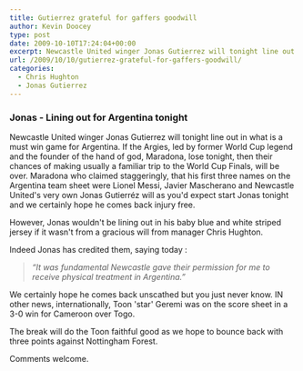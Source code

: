```yaml
---
title: Gutierrez grateful for gaffers goodwill
author: Kevin Doocey
type: post
date: 2009-10-10T17:24:04+00:00
excerpt: Newcastle United winger Jonas Gutierrez will tonight line out in what is a must win
url: /2009/10/10/gutierrez-grateful-for-gaffers-goodwill/
categories:
  - Chris Hughton
  - Jonas Gutierrez
---
```


### Jonas - Lining out for Argentina tonight

Newcastle United winger Jonas Gutierrez will tonight line out in what is a must win game for Argentina. If the Argies, led by former World Cup legend and the founder of the hand of god, Maradona, lose tonight, then their chances of making usually a familiar trip to the World Cup Finals, will be over. Maradona who claimed staggeringly, that his first three names on the Argentina team sheet were Lionel Messi, Javier Mascherano and Newcastle United's very own Jonas Gutierréz will as you'd expect start Jonas tonight and we certainly hope he comes back injury free.

However, Jonas wouldn't be lining out in his baby blue and white striped jersey if it wasn't from a gracious will from manager Chris Hughton.

Indeed Jonas has credited them, saying today :

> _“It was fundamental Newcastle gave their permission for me to receive physical treatment in Argentina.”_

We certainly hope he comes back unscathed but you just never know. IN other news, internationally, Toon 'star' Geremi was on the score sheet in a 3-0 win for Cameroon over Togo.

The break will do the Toon faithful good as we hope to bounce back with three points against Nottingham Forest.

Comments welcome.

